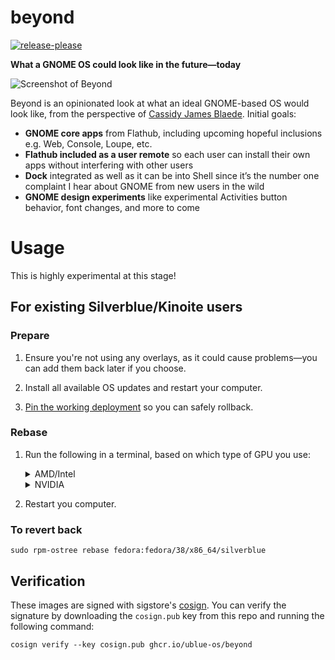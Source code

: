 # beyond

[![release-please](https://github.com/ublue-os/beyond/actions/workflows/release-please.yml/badge.svg)](https://github.com/ublue-os/beyond/actions/workflows/release-please.yml)

**What a GNOME OS could look like in the future—today**

![Screenshot of Beyond](https://github.com/ublue-os/beyond/assets/611168/29e0b02c-a9ae-40eb-8790-b124d4749c57)

Beyond is an opinionated look at what an ideal GNOME-based OS would look like, from the perspective of [Cassidy James Blaede](https://cassidyjames.com). Initial goals:

- **GNOME core apps** from Flathub, including upcoming hopeful inclusions e.g. Web, Console, Loupe, etc.
- **Flathub included as a user remote** so each user can install their own apps without interfering with other users
- **Dock** integrated as well as it can be into Shell since it’s the number one complaint I hear about GNOME from new users in the wild
- **GNOME design experiments** like experimental Activities button behavior, font changes, and more to come

# Usage

This is highly experimental at this stage!

## For existing Silverblue/Kinoite users

### Prepare

1. Ensure you're not using any overlays, as it could cause problems—you can add them back later if you choose.

2. Install all available OS updates and restart your computer.

3. [Pin the working deployment](https://docs.fedoraproject.org/en-US/fedora-silverblue/faq/#_about_using_silverblue) so you can safely rollback. 

### Rebase

1. Run the following in a terminal, based on which type of GPU you use:

   <details>
     <summary>AMD/Intel</summary>
     <code>sudo rpm-ostree rebase ostree-unverified-registry:ghcr.io/ublue-os/beyond:38</code>
   </details>

   <details>
     <summary>NVIDIA</summary>
     <code>sudo rpm-ostree rebase ostree-unverified-registry:ghcr.io/ublue-os/beyond-nvidia:38</code>
   </details>
        
2. Restart you computer.

### To revert back

```shell
sudo rpm-ostree rebase fedora:fedora/38/x86_64/silverblue
```

## Verification

These images are signed with sigstore's [cosign](https://docs.sigstore.dev/cosign/overview/). You can verify the signature by downloading the `cosign.pub` key from this repo and running the following command:

```shell
cosign verify --key cosign.pub ghcr.io/ublue-os/beyond
```
